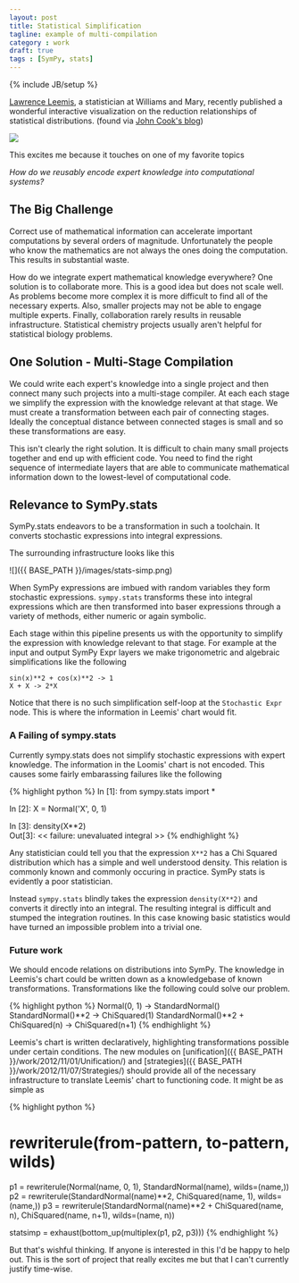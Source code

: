 ```yaml
---
layout: post
title: Statistical Simplification
tagline: example of multi-compilation
category : work 
draft: true
tags : [SymPy, stats]
---
```

{% include JB/setup %}

[Lawrence Leemis](), a statistician at Williams and Mary, recently published a wonderful interactive visualization on the reduction relationships of statistical distributions. (found via [John Cook's blog](http://www.johndcook.com/blog/2012/12/10/extended-distribution-chart/))

[![](http://www.johndcook.com/leemis.png)](http://www.math.wm.edu/~leemis/chart/UDR/UDR.html)

This excites me because it touches on one of my favorite topics

*How do we reusably encode expert knowledge into computational systems?*

The Big Challenge
-----------------

Correct use of mathematical information can accelerate important computations by several orders of magnitude.  Unfortunately the people who know the mathematics are not always the ones doing the computation.  This results in substantial waste.

How do we integrate expert mathematical knowledge everywhere?  One solution is to collaborate more.  This is a good idea but does not scale well.  As problems become more complex it is more difficult to find all of the necessary experts.  Also, smaller projects may not be able to engage multiple experts.  Finally, collaboration rarely results in reusable infrastructure.  Statistical chemistry projects usually aren't helpful for statistical biology problems.

One Solution - Multi-Stage Compilation
--------------------------------------

We could write each expert's knowledge into a single project and then connect many such projects into a multi-stage compiler.  At each each stage we simplify the expression with the knowledge relevant at that stage.  We must create a transformation between each pair of connecting stages.  Ideally the conceptual distance between connected stages is small and so these transformations are easy.

This isn't clearly the right solution.  It is difficult to chain many small projects together and end up with efficient code.  You need to find the right sequence of intermediate layers that are able to communicate mathematical information down to the lowest-level of computational code.

Relevance to SymPy.stats
------------------------

SymPy.stats endeavors to be a transformation in such a toolchain.  It converts stochastic expressions into integral expressions.

The surrounding infrastructure looks like this

![]({{ BASE_PATH }}/images/stats-simp.png)

When SymPy expressions are imbued with random variables they form stochastic expressions.  `sympy.stats` transforms these into integral expressions which are then transformed into baser expressions through a variety of methods, either numeric or again symbolic. 

Each stage within this pipeline presents us with the opportunity to simplify the expression with knowledge relevant to that stage.  For example at the input and output SymPy Expr layers we make trigonometric and algebraic simplifications like the following

    sin(x)**2 + cos(x)**2 -> 1 
    X + X -> 2*X

Notice that there is no such simplification self-loop at the `Stochastic Expr` node.  This is where the information in Leemis' chart would fit.

### A Failing of sympy.stats

Currently sympy.stats does not simplify stochastic expressions with expert knowledge.  The information in the Loomis' chart is not encoded.  This causes some fairly embarassing failures like the following

{% highlight python %}
In [1]: from sympy.stats import *

In [2]: X = Normal('X', 0, 1)

In [3]: density(X**2)  
Out[3]: 
<< failure: unevaluated integral >>
{% endhighlight %}

Any statistician could tell you that the expression `X**2` has a Chi Squared distribution which has a simple and well understood density.  This relation is commonly known and commonly occuring in practice.  SymPy stats is evidently a poor statistician.

Instead `sympy.stats` blindly takes the expression `density(X**2)` and converts it directly into an integral.  The resulting integral is difficult and stumped the integration routines.  In this case knowing basic statistics would have turned an impossible problem into a trivial one.

### Future work

We should encode relations on distributions into SymPy. The knowledge in Leemis's chart could be written down as a knowledgebase of known transformations.  Transformations like the following could solve our problem.

{% highlight python %}
Normal(0, 1) -> StandardNormal()
StandardNormal()**2 -> ChiSquared(1)
StandardNormal()**2 + ChiSquared(n) -> ChiSquared(n+1)
{% endhighlight %}

Leemis's chart is written declaratively, highlighting transformations possible under certain conditions.  The new modules on 
[unification]({{ BASE_PATH }}/work/2012/11/01/Unification/)
and 
[strategies]({{ BASE_PATH }}/work/2012/11/07/Strategies/)
should provide all of the necessary infrastructure to translate Leemis' chart to functioning code.  It might be as simple as 

{% highlight python %}
#    rewriterule(from-pattern, to-pattern, wilds)
p1 = rewriterule(Normal(name, 0, 1), StandardNormal(name), wilds=(name,))
p2 = rewriterule(StandardNormal(name)**2, ChiSquared(name, 1), wilds=(name,))
p3 = rewriterule(StandardNormal(name)**2 + ChiSquared(name, n), 
                 ChiSquared(name, n+1), wilds=(name, n))

statsimp = exhaust(bottom_up(multiplex(p1, p2, p3)))
{% endhighlight %}

But that's wishful thinking.  If anyone is interested in this I'd be happy to help out.  This is the sort of project that really excites me but that I can't currently justify time-wise.
